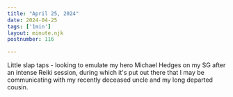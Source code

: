 ```yaml
---
title: "April 25, 2024"
date: 2024-04-25
tags: ['1min']
layout: minute.njk
postnumber: 116

---
```


Little slap taps - looking to emulate my hero Michael Hedges on my SG after an intense Reiki session, during which it's put out there that I may be communicating with my recently deceased uncle and my long departed cousin. 